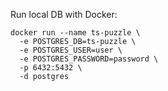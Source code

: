 Run local DB with Docker:
```
docker run --name ts-puzzle \
  -e POSTGRES_DB=ts-puzzle \
  -e POSTGRES_USER=user \
  -e POSTGRES_PASSWORD=password \
  -p 6432:5432 \
  -d postgres
```
